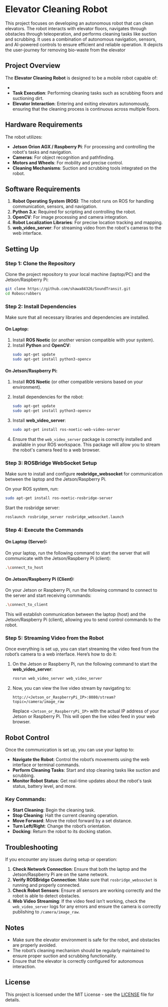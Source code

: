 

# Elevator Cleaning Robot

This project focuses on developing an autonomous robot that can clean elevators. The robot interacts with elevator floors, navigates through obstacles through teleoperation, and performs cleaning tasks like suction and scrubbing. It uses a combination of autonomous navigation, sensors, and AI-powered controls to ensure efficient and reliable operation. It depicts the user-journey for removing bio-waste from the elevator

## Project Overview

The **Elevator Cleaning Robot** is designed to be a mobile robot capable of:

- 
- **Task Execution**: Performing cleaning tasks such as scrubbing floors and suctioning dirt.
- **Elevator Interaction**: Entering and exiting elevators autonomously, ensuring that the cleaning process is continuous across multiple floors.

## Hardware Requirements

The robot utilizes:

- **Jetson Orion AGX / Raspberry Pi**: For processing and controlling the robot's tasks and navigation.
- **Cameras**: For object recognition and pathfinding.
- **Motors and Wheels**: For mobility and precise control.
- **Cleaning Mechanisms**: Suction and scrubbing tools integrated on the robot.

## Software Requirements

1. **Robot Operating System (ROS)**: The robot runs on ROS for handling communication, sensors, and navigation.
2. **Python 3.x**: Required for scripting and controlling the robot.
3. **OpenCV**: For image processing and camera integration.
4. **Robot Localization Libraries**: For precise location tracking and mapping.
5. **web_video_server**: For streaming video from the robot's cameras to the web interface.

## Setting Up

### Step 1: Clone the Repository

Clone the project repository to your local machine (laptop/PC) and the Jetson/Raspberry Pi:

```bash
git clone https://github.com/shawa84326/SoundTransit.git
cd Roboscrubbers
```

### Step 2: Install Dependencies

Make sure that all necessary libraries and dependencies are installed.

#### On Laptop:

1. Install **ROS Noetic** (or another version compatible with your system).
2. Install **Python** and **OpenCV**:
   ```bash
   sudo apt-get update
   sudo apt-get install python3-opencv
   ```

#### On Jetson/Raspberry Pi:

1. Install **ROS Noetic** (or other compatible versions based on your environment).
2. Install dependencies for the robot:
   ```bash
   sudo apt-get update
   sudo apt-get install python3-opencv
   ```

3. Install **web_video_server**:
   ```bash
   sudo apt-get install ros-noetic-web-video-server
   ```

4. Ensure that the `web_video_server` package is correctly installed and available in your ROS workspace. This package will allow you to stream the robot's camera feed to a web browser.

### Step 3: ROSBridge WebSocket Setup

Make sure to install and configure **rosbridge_websocket** for communication between the laptop and the Jetson/Raspberry Pi.

On your ROS system, run:

```bash
sudo apt-get install ros-noetic-rosbridge-server
```

Start the rosbridge server:

```bash
roslaunch rosbridge_server rosbridge_websocket.launch
```

### Step 4: Execute the Commands

#### On Laptop (Server):

On your laptop, run the following command to start the server that will communicate with the Jetson/Raspberry Pi (client):

```bash
.\connect_to_host
```

#### On Jetson/Raspberry Pi (Client):

On your Jetson or Raspberry Pi, run the following command to connect to the server and start receiving commands:

```bash
.\connect_to_client
```

This will establish communication between the laptop (host) and the Jetson/Raspberry Pi (client), allowing you to send control commands to the robot.

### Step 5: Streaming Video from the Robot

Once everything is set up, you can start streaming the video feed from the robot’s camera to a web interface. Here’s how to do it:

1. On the Jetson or Raspberry Pi, run the following command to start the **web_video_server**:

   ```bash
   rosrun web_video_server web_video_server
   ```

2. Now, you can view the live video stream by navigating to:

   ```
   http://<Jetson_or_RaspberryPi_IP>:8080/stream?topic=/camera/image_raw
   ```

   Replace `<Jetson_or_RaspberryPi_IP>` with the actual IP address of your Jetson or Raspberry Pi. This will open the live video feed in your web browser.

## Robot Control

Once the communication is set up, you can use your laptop to:

- **Navigate the Robot**: Control the robot’s movements using the web interface or terminal commands.
- **Perform Cleaning Tasks**: Start and stop cleaning tasks like suction and scrubbing.
- **Monitor Robot Status**: Get real-time updates about the robot's task status, battery level, and more.

### Key Commands:

- **Start Cleaning**: Begin the cleaning task.
- **Stop Cleaning**: Halt the current cleaning operation.
- **Move Forward**: Move the robot forward by a set distance.
- **Turn Left/Right**: Change the robot’s orientation.
- **Docking**: Return the robot to its docking station.

## Troubleshooting

If you encounter any issues during setup or operation:

1. **Check Network Connection**: Ensure that both the laptop and the Jetson/Raspberry Pi are on the same network.
2. **Verify ROSBridge Connection**: Make sure that `rosbridge_websocket` is running and properly connected.
3. **Check Robot Sensors**: Ensure all sensors are working correctly and the robot is able to detect obstacles.
4. **Web Video Streaming**: If the video feed isn’t working, check the `web_video_server` logs for any errors and ensure the camera is correctly publishing to `/camera/image_raw`.

## Notes

- Make sure the elevator environment is safe for the robot, and obstacles are properly avoided.
- The robot’s cleaning mechanism should be regularly maintained to ensure proper suction and scrubbing functionality.
- Ensure that the elevator is correctly configured for autonomous interaction.

## License

This project is licensed under the MIT License - see the [LICENSE](LICENSE) file for details.

